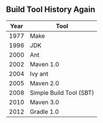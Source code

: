 ## Build Tool History Again

| Year | Tool                    |
|------|-------------------------|
| 1977 | Make                    |
| 1996 | JDK                     |
| 2000 | Ant                     |
| 2002 | Maven 1.0               |
| 2004 | Ivy ant                 |
| 2005 | Maven 2.0               |
| 2008 | Simple Build Tool (SBT) |
| 2010 | Maven 3.0               |
| 2012 | Gradle 1.0              |

